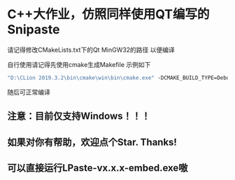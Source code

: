 # C++大作业，仿照同样使用QT编写的Snipaste

请记得修改CMakeLists.txt下的Qt MinGW32的路径 以便编译

自行使用请记得先使用cmake生成Makefile 示例如下
~~~cmd
"D:\CLion 2019.3.2\bin\cmake\win\bin\cmake.exe" -DCMAKE_BUILD_TYPE=Debug -G "CodeBlocks - MinGW Makefiles" D:\projects\23333\
~~~

随后可正常编译

## 注意：目前仅支持Windows！！！

## 如果对你有帮助，欢迎点个Star. Thanks!

## 可以直接运行LPaste-vx.x.x-embed.exe嗷

